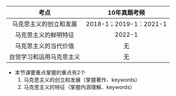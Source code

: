 |考点|10年真题考频|
|:---:|:---:|
|马克思主义的创立和发展|2018-1；2019-1：2021-1|
|马克思主义的鲜明特征|2022-1|
|马克思主义的当代价值|无|
|自觉学习和运用马克思主义|无|

- 本节课要重点掌握的重点有2个
	 1. 马克思主义的创立和发展（掌握著作、keywords）
	 2. 马克思主义的特征（掌握内涵理解、keywords）